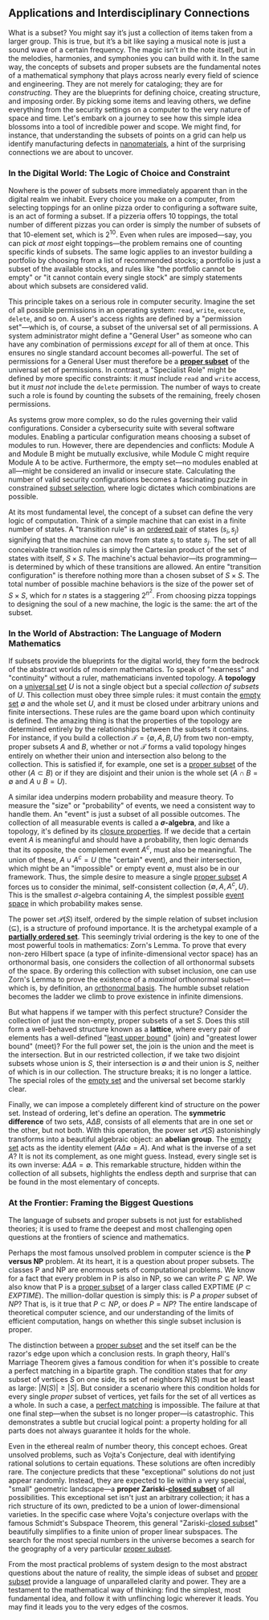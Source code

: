 ## Applications and Interdisciplinary Connections

What is a subset? You might say it’s just a collection of items taken from a larger group. This is true, but it’s a bit like saying a musical note is just a sound wave of a certain frequency. The magic isn’t in the note itself, but in the melodies, harmonies, and symphonies you can build with it. In the same way, the concepts of subsets and proper subsets are the fundamental notes of a mathematical symphony that plays across nearly every field of science and engineering. They are not merely for cataloging; they are for *constructing*. They are the blueprints for defining choice, creating structure, and imposing order. By picking some items and leaving others, we define everything from the security settings on a computer to the very nature of space and time. Let's embark on a journey to see how this simple idea blossoms into a tool of incredible power and scope. We might find, for instance, that understanding the subsets of points on a grid can help us identify manufacturing defects in [nanomaterials](@article_id:149897), a hint of the surprising connections we are about to uncover.

### In the Digital World: The Logic of Choice and Constraint

Nowhere is the power of subsets more immediately apparent than in the digital realm we inhabit. Every choice you make on a computer, from selecting toppings for an online pizza order to configuring a software suite, is an act of forming a subset. If a pizzeria offers 10 toppings, the total number of different pizzas you can order is simply the number of subsets of that 10-element set, which is $2^{10}$. Even when rules are imposed—say, you can pick *at most* eight toppings—the problem remains one of counting specific kinds of subsets. The same logic applies to an investor building a portfolio by choosing from a list of recommended stocks; a portfolio is just a subset of the available stocks, and rules like "the portfolio cannot be empty" or "it cannot contain every single stock" are simply statements about which subsets are considered valid.

This principle takes on a serious role in computer security. Imagine the set of all possible permissions in an operating system: `read`, `write`, `execute`, `delete`, and so on. A user's access rights are defined by a "permission set"—which is, of course, a subset of the universal set of all permissions. A system administrator might define a "General User" as someone who can have any combination of permissions *except* for all of them at once. This ensures no single standard account becomes all-powerful. The set of permissions for a General User must therefore be a **[proper subset](@article_id:151782)** of the universal set of permissions. In contrast, a "Specialist Role" might be defined by more specific constraints: it *must* include `read` and `write` access, but it *must not* include the `delete` permission. The number of ways to create such a role is found by counting the subsets of the remaining, freely chosen permissions.

As systems grow more complex, so do the rules governing their valid configurations. Consider a cybersecurity suite with several software modules. Enabling a particular configuration means choosing a subset of modules to run. However, there are dependencies and conflicts: Module A and Module B might be mutually exclusive, while Module C might require Module A to be active. Furthermore, the empty set—no modules enabled at all—might be considered an invalid or insecure state. Calculating the number of valid security configurations becomes a fascinating puzzle in constrained [subset selection](@article_id:637552), where logic dictates which combinations are possible.

At its most fundamental level, the concept of a subset can define the very logic of computation. Think of a simple machine that can exist in a finite number of states. A "transition rule" is an [ordered pair](@article_id:147855) of states $(s_i, s_j)$ signifying that the machine can move from state $s_i$ to state $s_j$. The set of all conceivable transition rules is simply the Cartesian product of the set of states with itself, $S \times S$. The machine's actual behavior—its programming—is determined by which of these transitions are allowed. An entire "transition configuration" is therefore nothing more than a chosen subset of $S \times S$. The total number of possible machine behaviors is the size of the power set of $S \times S$, which for $n$ states is a staggering $2^{n^2}$. From choosing pizza toppings to designing the soul of a new machine, the logic is the same: the art of the subset.

### In the World of Abstraction: The Language of Modern Mathematics

If subsets provide the blueprints for the digital world, they form the bedrock of the abstract worlds of modern mathematics. To speak of "nearness" and "continuity" without a ruler, mathematicians invented topology. A **topology** on a [universal set](@article_id:263706) $U$ is not a single object but a special *collection of subsets* of $U$. This collection must obey three simple rules: it must contain the [empty set](@article_id:261452) $\emptyset$ and the whole set $U$, and it must be closed under arbitrary unions and finite intersections. These rules are the game board upon which continuity is defined. The amazing thing is that the properties of the topology are determined entirely by the relationships between the subsets it contains. For instance, if you build a collection $\mathcal{T} = \{\emptyset, A, B, U\}$ from two non-empty, proper subsets $A$ and $B$, whether or not $\mathcal{T}$ forms a valid topology hinges entirely on whether their union and intersection also belong to the collection. This is satisfied if, for example, one set is a [proper subset](@article_id:151782) of the other ($A \subset B$) or if they are disjoint and their union is the whole set ($A \cap B = \emptyset$ and $A \cup B = U$).

A similar idea underpins modern probability and measure theory. To measure the "size" or "probability" of events, we need a consistent way to handle them. An "event" is just a subset of all possible outcomes. The collection of all measurable events is called a **$\sigma$-algebra**, and like a topology, it's defined by its [closure properties](@article_id:264991). If we decide that a certain event $A$ is meaningful and should have a probability, then logic demands that its opposite, the complement event $A^c$, must also be meaningful. The union of these, $A \cup A^c = U$ (the "certain" event), and their intersection, which might be an "impossible" or empty event $\emptyset$, must also be in our framework. Thus, the simple desire to measure a single [proper subset](@article_id:151782) $A$ forces us to consider the minimal, self-consistent collection $\{\emptyset, A, A^c, U\}$. This is the smallest $\sigma$-algebra containing $A$, the simplest possible [event space](@article_id:274807) in which probability makes sense.

The power set $\mathcal{P}(S)$ itself, ordered by the simple relation of subset inclusion ($\subseteq$), is a structure of profound importance. It is the archetypal example of a **[partially ordered set](@article_id:154508)**. This seemingly trivial ordering is the key to one of the most powerful tools in mathematics: Zorn's Lemma. To prove that every non-zero Hilbert space (a type of infinite-dimensional vector space) has an orthonormal basis, one considers the collection of all orthonormal subsets of the space. By ordering this collection with subset inclusion, one can use Zorn's Lemma to prove the existence of a *maximal* orthonormal subset—which is, by definition, an [orthonormal basis](@article_id:147285). The humble subset relation becomes the ladder we climb to prove existence in infinite dimensions.

But what happens if we tamper with this perfect structure? Consider the collection of just the non-empty, proper subsets of a set $S$. Does this still form a well-behaved structure known as a **lattice**, where every pair of elements has a well-defined "[least upper bound](@article_id:142417)" (join) and "greatest lower bound" (meet)? For the full power set, the join is the union and the meet is the intersection. But in our restricted collection, if we take two disjoint subsets whose union is $S$, their intersection is $\emptyset$ and their union is $S$, neither of which is in our collection. The structure breaks; it is no longer a lattice. The special roles of the [empty set](@article_id:261452) and the universal set become starkly clear.

Finally, we can impose a completely different kind of structure on the power set. Instead of ordering, let's define an operation. The **symmetric difference** of two sets, $A \Delta B$, consists of all elements that are in one set or the other, but not both. With this operation, the power set $\mathcal{P}(S)$ astonishingly transforms into a beautiful algebraic object: an **abelian group**. The [empty set](@article_id:261452) acts as the identity element ($A \Delta \emptyset = A$). And what is the inverse of a set $A$? It is not its complement, as one might guess. Instead, every single set is its own inverse: $A \Delta A = \emptyset$. This remarkable structure, hidden within the collection of all subsets, highlights the endless depth and surprise that can be found in the most elementary of concepts.

### At the Frontier: Framing the Biggest Questions

The language of subsets and proper subsets is not just for established theories; it is used to frame the deepest and most challenging open questions at the frontiers of science and mathematics.

Perhaps the most famous unsolved problem in computer science is the **P versus NP** problem. At its heart, it is a question about proper subsets. The classes P and NP are enormous sets of computational problems. We know for a fact that every problem in P is also in NP, so we can write $P \subseteq NP$. We also know that P is a [proper subset](@article_id:151782) of a larger class called EXPTIME ($P \subset EXPTIME$). The million-dollar question is simply this: is $P$ a *proper* subset of $NP$? That is, is it true that $P \subset NP$, or does $P = NP$? The entire landscape of theoretical computer science, and our understanding of the limits of efficient computation, hangs on whether this single subset inclusion is proper.

The distinction between a [proper subset](@article_id:151782) and the set itself can be the razor's edge upon which a conclusion rests. In graph theory, Hall's Marriage Theorem gives a famous condition for when it's possible to create a perfect matching in a bipartite graph. The condition states that for *any* subset of vertices $S$ on one side, its set of neighbors $N(S)$ must be at least as large: $|N(S)| \ge |S|$. But consider a scenario where this condition holds for every single *proper* subset of vertices, yet fails for the set of all vertices as a whole. In such a case, a [perfect matching](@article_id:273422) is impossible. The failure at that one final step—when the subset is no longer proper—is catastrophic. This demonstrates a subtle but crucial logical point: a property holding for all parts does not always guarantee it holds for the whole.

Even in the ethereal realm of number theory, this concept echoes. Great unsolved problems, such as Vojta's Conjecture, deal with identifying rational solutions to certain equations. These solutions are often incredibly rare. The conjecture predicts that these "exceptional" solutions do not just appear randomly. Instead, they are expected to lie within a very special, "small" geometric landscape—a **proper Zariski-[closed subset](@article_id:154639)** of all possibilities. This exceptional set isn't just an arbitrary collection; it has a rich structure of its own, predicted to be a union of lower-dimensional varieties. In the specific case where Vojta's conjecture overlaps with the famous Schmidt's Subspace Theorem, this general "Zariski-[closed subset](@article_id:154639)" beautifully simplifies to a finite union of proper linear subspaces. The search for the most special numbers in the universe becomes a search for the geography of a very particular [proper subset](@article_id:151782).

From the most practical problems of system design to the most abstract questions about the nature of reality, the simple ideas of subset and [proper subset](@article_id:151782) provide a language of unparalleled clarity and power. They are a testament to the mathematical way of thinking: find the simplest, most fundamental idea, and follow it with unflinching logic wherever it leads. You may find it leads you to the very edges of the cosmos.